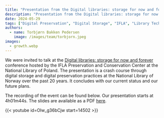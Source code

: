 ```yaml
---
title: "Presentation from the Digital libraries: storage for now and forever conference"
description: "Presentation from the Digital libraries: storage for now and forever conference"
date: 2024-05-29
tags: ["Digital Preservation", "Digital Storage", "IFLA", "Library Technology", "Conference Presentations", "National Libraries", "Digital Libraries", "Long-term Preservation"]
authors: 
  - name: Torbjørn Bakken Pedersen
    image: /images/team/torbjorn.jpeg
images: 
  - growth.webp
---
```


We were invited to talk at the [Digital libraries: storage for now and forever](https://www.bn.org.pl/aktualnosci/5307-digital-libraries:-storage-for-now-and-forever.-konferencja-na-temat-przechowywania-zbiorow-w-bibliotekach-cyfrowych..html) conference hosted by the IFLA Preservation and Conservation Center at the National Library of Poland. The presentation is a crash course through digital storage and digital preservation practices at the National Library of Norway over the past 20 years. It concludes with our current status and our future plans.

The recording of the event can be found below. Our presentation starts at 4h01m44s. The slides are available as a PDF [here](2024-05-29-IFLA-PAC-DIGIPRES.pdf).

{{< youtube id=OIw_g36bCjw start=14502 >}}
